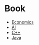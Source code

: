 # Book

* [Economics](Economics/README.md)
* [AI](AI/README.md)
* [C++](Cpp/README.md)
* [Java](Java/README.md)
